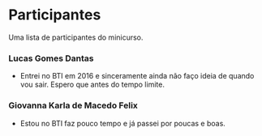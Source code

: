 # Participantes

Uma lista de participantes do minicurso.

### Lucas Gomes Dantas
- Entrei no BTI em 2016 e sinceramente ainda não faço ideia de quando vou sair. Espero que antes do tempo limite.

### Giovanna Karla de Macedo Felix
- Estou no BTI faz pouco tempo e já passei por poucas e boas.
 